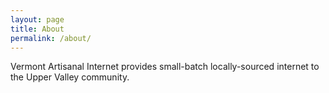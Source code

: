 ```yaml
---
layout: page
title: About
permalink: /about/
---
```


Vermont Artisanal Internet provides small-batch locally-sourced internet to the Upper Valley community.
